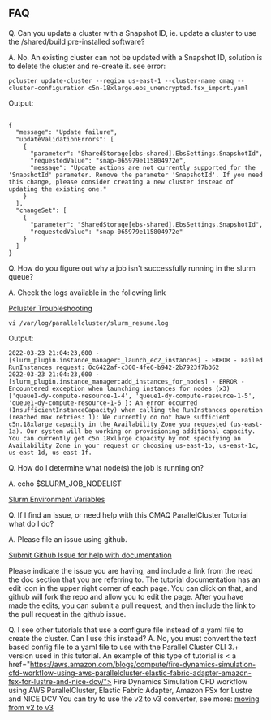 ## FAQ

Q. Can you update a cluster with a Snapshot ID, ie. update a cluster to use the /shared/build pre-installed software?

A. No. An existing cluster can not be updated with a Snapshot ID, solution is to delete the cluster and re-create it. see error:

`pcluster update-cluster --region us-east-1 --cluster-name cmaq --cluster-configuration c5n-18xlarge.ebs_unencrypted.fsx_import.yaml`

Output:

```

{
  "message": "Update failure",
  "updateValidationErrors": [
    {
      "parameter": "SharedStorage[ebs-shared].EbsSettings.SnapshotId",
      "requestedValue": "snap-065979e115804972e",
      "message": "Update actions are not currently supported for the 'SnapshotId' parameter. Remove the parameter 'SnapshotId'. If you need this change, please consider creating a new cluster instead of updating the existing one."
    }
  ],
  "changeSet": [
    {
      "parameter": "SharedStorage[ebs-shared].EbsSettings.SnapshotId",
      "requestedValue": "snap-065979e115804972e"
    }
  ]
}
```

Q. How do you figure out why a job isn't successfully running in the slurm queue?

A. Check the logs available in the following link

<a href="https://docs.aws.amazon.com/parallelcluster/latest/ug/troubleshooting.html">Pcluster Troubleshooting</a>

`vi /var/log/parallelcluster/slurm_resume.log`

Output:

```
2022-03-23 21:04:23,600 - [slurm_plugin.instance_manager:_launch_ec2_instances] - ERROR - Failed RunInstances request: 0c6422af-c300-4fe6-b942-2b7923f7b362
2022-03-23 21:04:23,600 - [slurm_plugin.instance_manager:add_instances_for_nodes] - ERROR - Encountered exception when launching instances for nodes (x3) ['queue1-dy-compute-resource-1-4', 'queue1-dy-compute-resource-1-5', 'queue1-dy-compute-resource-1-6']: An error occurred (InsufficientInstanceCapacity) when calling the RunInstances operation (reached max retries: 1): We currently do not have sufficient c5n.18xlarge capacity in the Availability Zone you requested (us-east-1a). Our system will be working on provisioning additional capacity. You can currently get c5n.18xlarge capacity by not specifying an Availability Zone in your request or choosing us-east-1b, us-east-1c, us-east-1d, us-east-1f.
```

Q. How do I determine what node(s) the job is running on?

A. echo $SLURM_JOB_NODELIST

<a href="https://hpcc.umd.edu/hpcc/help/slurmenv.html">Slurm Environment Variables</a>

Q. If I find an issue, or need help with this CMAQ ParallelCluster Tutorial what do I do?

A. Please file an issue using github.

<a href="https://github.com/CMASCenter/pcluster-cmaq/issues">Submit Github Issue for help with documentation</a>

Please indicate the issue you are having, and include a link from the read the doc section that you are referring to.
The tutorial documentation has an edit icon in the upper right corner of each page. You can click on that, and github will fork the repo and allow you to edit the page. After you have made the edits, you can submit a pull request, and then include the link to the pull request in the github issue.


Q. I see other tutorials that use a configure file instead of a yaml file to create the cluster. Can I use this instead?
A. No, you must convert the text based config file to a yaml file to use with the Parallel Cluster CLI 3.+ version used in this tutorial.
An example of this type of tutorial is  < a href="https://aws.amazon.com/blogs/compute/fire-dynamics-simulation-cfd-workflow-using-aws-parallelcluster-elastic-fabric-adapter-amazon-fsx-for-lustre-and-nice-dcv/"> Fire Dynamics Simulation CFD workflow using AWS ParallelCluster, Elastic Fabric Adapter, Amazon FSx for Lustre and NICE DCV</a>
You can try to use the v2 to v3 converter, see more: <a href="https://docs.aws.amazon.com/parallelcluster/latest/ug/moving-from-v2-to-v3.html">moving from v2 to v3</a>

